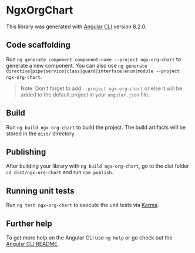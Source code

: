 # NgxOrgChart

This library was generated with [Angular CLI](https://github.com/angular/angular-cli) version 8.2.0.

## Code scaffolding

Run `ng generate component component-name --project ngx-org-chart` to generate a new component. You can also use `ng generate directive|pipe|service|class|guard|interface|enum|module --project ngx-org-chart`.
> Note: Don't forget to add `--project ngx-org-chart` or else it will be added to the default project in your `angular.json` file. 

## Build

Run `ng build ngx-org-chart` to build the project. The build artifacts will be stored in the `dist/` directory.

## Publishing

After building your library with `ng build ngx-org-chart`, go to the dist folder `cd dist/ngx-org-chart` and run `npm publish`.

## Running unit tests

Run `ng test ngx-org-chart` to execute the unit tests via [Karma](https://karma-runner.github.io).

## Further help

To get more help on the Angular CLI use `ng help` or go check out the [Angular CLI README](https://github.com/angular/angular-cli/blob/master/README.md).
